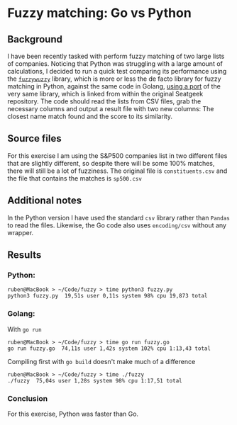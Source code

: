 # Fuzzy matching: Go vs Python

## Background 

I have been recently tasked with perform fuzzy matching of two large lists of companies. Noticing that Python was struggling with a large amount of calculations, I decided to run a quick test comparing its performance using the [`fuzzywuzzy`](https://github.com/seatgeek/fuzzywuzzy) library, which is more or less the de facto library for fuzzy matching in Python, against the same code in Golang, [using a port](https://github.com/paul-mannino/go-fuzzywuzzy) of the very same library, which is linked from within the original Seatgeek repository. The code should read the lists from CSV files, grab the necessary columns and output a result file with two new columns: The closest name match found and the score to its similarity. 

## Source files

For this exercise I am using the S&P500 companies list in two different files that are slightly different, so despite there will be some 100% matches, there will still be a lot of fuzziness. The original file is `constituents.csv` and the file that contains the matches is `sp500.csv`

## Additional notes

In the Python version I have used the standard `csv` library rather than `Pandas` to read the files. Likewise, the Go code also uses `encoding/csv` without any wrapper. 

## Results

### Python:
    ruben@MacBook > ~/Code/fuzzy > time python3 fuzzy.py
    python3 fuzzy.py  19,51s user 0,11s system 98% cpu 19,873 total

### Golang:

With `go run`

    ruben@MacBook > ~/Code/fuzzy > time go run fuzzy.go
    go run fuzzy.go  74,11s user 1,42s system 102% cpu 1:13,43 total

Compiling first with `go build` doesn't make much of a difference

    ruben@MacBook > ~/Code/fuzzy > time ./fuzzy  
    ./fuzzy  75,04s user 1,28s system 98% cpu 1:17,51 total


### Conclusion

For this exercise, Python was faster than Go. 